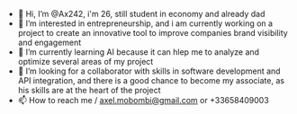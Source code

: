 - 👋 Hi, I’m @Ax242, i'm 26, still student in economy and already dad
- 👀 I’m interested in entrepreneurship, and i am currently working on a project to create an innovative tool to improve companies brand visibility and engagement
- 🌱 I’m currently learning AI because it can hlep me to analyze and optimize several areas of my project
- 💞️ I’m looking for a collaborator with skills in software development and API integration, and there is a good chance to become my associate, as his skills are at the heart of the project
- 📫 How to reach me /  axel.mobombi@gmail.com or +33658409003

<!---
Ax242/Ax242 is a ✨ special ✨ repository because its `README.md` (this file) appears on your GitHub profile.
You can click the Preview link to take a look at your changes.
--->
